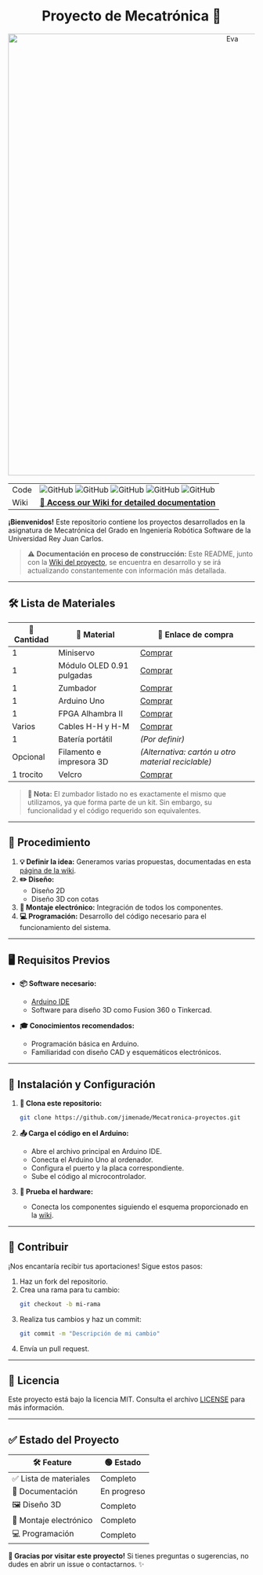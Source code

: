 # <div align="center">Proyecto de Mecatrónica 🚀</div>

<div align="center">
  <img src="https://github.com/user-attachments/assets/b633ff5b-0e9c-4ac6-850c-344682d002d7" alt="Eva" width=900>

|       |                                                                                                                                                                        |
| ----- | ---------------------------------------------------------------------------------------------------------------------------------------------------------------------- |
| Code  | ![GitHub](https://img.shields.io/badge/License-MIT-blue) ![GitHub](https://img.shields.io/badge/Version-1.0-blue) ![GitHub](https://img.shields.io/badge/release-in_process-orange) ![GitHub](https://img.shields.io/badge/docs-Wiki-white) ![GitHub](https://img.shields.io/badge/FreeCAD-1.0-green) |
| Wiki  | <div align="center"><a href="https://github.com/jimenade/Mecatronica-proyectos/wiki"><strong>📖 Access our Wiki for detailed documentation</strong></a></div>                  |
</div>

**¡Bienvenidos!** Este repositorio contiene los proyectos desarrollados en la asignatura de Mecatrónica del Grado en Ingeniería Robótica Software de la Universidad Rey Juan Carlos.

> ⚠️ **Documentación en proceso de construcción:** Este README, junto con la [Wiki del proyecto](https://github.com/jimenade/Mecatronica-proyectos/wiki), se encuentra en desarrollo y se irá actualizando constantemente con información más detallada.

---

## 🛠️ Lista de Materiales

| 🔢 Cantidad | 🧰 Material                    | 🔗 Enlace de compra                                                                 |
|-------------|-------------------------------|-----------------------------------------------------------------------------------|
| 1           | Miniservo                    | [Comprar](https://shorturl.at/977NV)                                             |
| 1           | Módulo OLED 0.91 pulgadas    | [Comprar](https://shorturl.at/6iS0w)                                             |
| 1           | Zumbador                     | [Comprar](https://shorturl.at/E41Ez)                                             |
| 1           | Arduino Uno                  | [Comprar](https://shorturl.at/xB8R0)                                             |
| 1           | FPGA Alhambra II             | [Comprar](https://ultra-lab.net/producto/alhambra-ii-fpga-board-placa/)          |
| Varios      | Cables H-H y H-M             | [Comprar](https://shorturl.at/qyiI4)                                             |
| 1           | Batería portátil             | *(Por definir)*                                                                  |
| Opcional    | Filamento e impresora 3D     | *(Alternativa: cartón u otro material reciclable)*                               |
| 1 trocito   | Velcro                       | [Comprar](https://shorturl.at/Yu9MI)                                             |

> **📝 Nota:** El zumbador listado no es exactamente el mismo que utilizamos, ya que forma parte de un kit. Sin embargo, su funcionalidad y el código requerido son equivalentes.

---

## 🔧 Procedimiento

1. **💡 Definir la idea:** Generamos varias propuestas, documentadas en esta [página de la wiki](https://github.com/jimenade/Mecatronica-proyectos/wiki/Ideas-y-Prototipos).
2. **✏️ Diseño:**
    - Diseño 2D
    - Diseño 3D con cotas
3. **🔌 Montaje electrónico:** Integración de todos los componentes.
4. **💻 Programación:** Desarrollo del código necesario para el funcionamiento del sistema.

---

## 🖥️ Requisitos Previos

- **📦 Software necesario:**
  - [Arduino IDE](https://www.arduino.cc/en/software)
  - Software para diseño 3D como Fusion 360 o Tinkercad.

- **🎓 Conocimientos recomendados:**
  - Programación básica en Arduino.
  - Familiaridad con diseño CAD y esquemáticos electrónicos.
---

## 🚀 Instalación y Configuración

1. **📂 Clona este repositorio:**
   ```bash
   git clone https://github.com/jimenade/Mecatronica-proyectos.git
   ```

2. **📤 Carga el código en el Arduino:**
   - Abre el archivo principal en Arduino IDE.
   - Conecta el Arduino Uno al ordenador.
   - Configura el puerto y la placa correspondiente.
   - Sube el código al microcontrolador.

3. **🧪 Prueba el hardware:**
   - Conecta los componentes siguiendo el esquema proporcionado en la [wiki](https://github.com/jimenade/Mecatronica-proyectos/wiki).

---

## 🤝 Contribuir

¡Nos encantaría recibir tus aportaciones! Sigue estos pasos:

1. Haz un fork del repositorio.
2. Crea una rama para tu cambio:
   ```bash
   git checkout -b mi-rama
   ```
3. Realiza tus cambios y haz un commit:
   ```bash
   git commit -m "Descripción de mi cambio"
   ```
4. Envía un pull request.

---

## 📜 Licencia

Este proyecto está bajo la licencia MIT. Consulta el archivo [LICENSE](LICENSE) para más información.

---

## ✅ Estado del Proyecto

| 🛠️ Feature            | 🟢 Estado        |
|-----------------------|-----------------|
| ✅ Lista de materiales | Completo        |
| 📄 Documentación       | En progreso     |
| 🖼️ Diseño 3D           | Completo        |
| 🔌 Montaje electrónico | Completo        |
| 💻 Programación        | Completo        |

**🎉 Gracias por visitar este proyecto!** Si tienes preguntas o sugerencias, no dudes en abrir un issue o contactarnos. ✨

